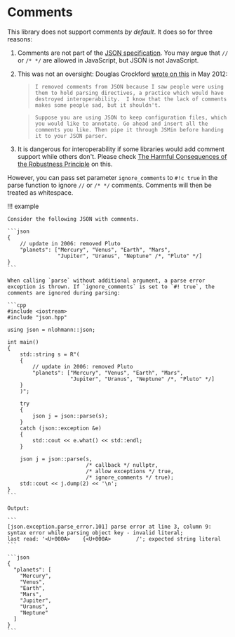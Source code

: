 # Comments

This library does not support comments *by default*. It does so for three reasons:

1. Comments are not part of the [JSON specification](https://tools.ietf.org/html/rfc8259). You may argue that `//` or `/* */` are allowed in JavaScript, but JSON is not JavaScript.
2. This was not an oversight: Douglas Crockford [wrote on this](https://plus.google.com/118095276221607585885/posts/RK8qyGVaGSr) in May 2012:

    >     I removed comments from JSON because I saw people were using them to hold parsing directives, a practice which would have destroyed interoperability.  I know that the lack of comments makes some people sad, but it shouldn't. 

    >     Suppose you are using JSON to keep configuration files, which you would like to annotate. Go ahead and insert all the comments you like. Then pipe it through JSMin before handing it to your JSON parser.

3. It is dangerous for interoperability if some libraries would add comment support while others don't. Please check [The Harmful Consequences of the Robustness Principle](https://tools.ietf.org/html/draft-iab-protocol-maintenance-01) on this.

However, you can pass set parameter `ignore_comments` to `#!c true` in the parse function to ignore `//` or `/* */` comments. Comments will then be treated as whitespace.

!!! example

    Consider the following JSON with comments.

    ```json
    {
        // update in 2006: removed Pluto
        "planets": ["Mercury", "Venus", "Earth", "Mars",
                    "Jupiter", "Uranus", "Neptune" /*, "Pluto" */]
    }
    ```
    
    When calling `parse` without additional argument, a parse error exception is thrown. If `ignore_comments` is set to `#! true`, the comments are ignored during parsing:

    ```cpp
    #include <iostream>
    #include "json.hpp"
    
    using json = nlohmann::json;
    
    int main()
    {
        std::string s = R"(
        {
            // update in 2006: removed Pluto
            "planets": ["Mercury", "Venus", "Earth", "Mars",
                        "Jupiter", "Uranus", "Neptune" /*, "Pluto" */]
        }
        )";
        
        try
        {
            json j = json::parse(s);
        }
        catch (json::exception &e)
        {
            std::cout << e.what() << std::endl;
        }
        
        json j = json::parse(s,
                             /* callback */ nullptr,
                             /* allow exceptions */ true,
                             /* ignore_comments */ true);
        std::cout << j.dump(2) << '\n';
    }
    ```

    Output:
    
    ```
    [json.exception.parse_error.101] parse error at line 3, column 9:
    syntax error while parsing object key - invalid literal;
    last read: '<U+000A>    {<U+000A>        /'; expected string literal
    ```
    
    ```json
    {
      "planets": [
        "Mercury",
        "Venus",
        "Earth",
        "Mars",
        "Jupiter",
        "Uranus",
        "Neptune"
      ]
    }
    ```
